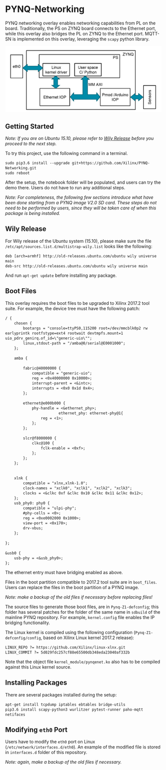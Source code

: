 # PYNQ-Networking
PYNQ networking overlay enables networking capabilities from PL on the board.
Traditionally, the PS on ZYNQ board connects to the Ethernet port, while this 
overlay also bridges the PL on ZYNQ to the Ethernet port. MQTT-SN is 
implemented on this overlay, leveraging the `scapy` python library.

![](./block_diagram.jpg)

## Getting Started
*Note: If you are on Ubuntu 15.10, 
please refer to [Wily Release](#wily-release) before you proceed to the next step.*

To try this project, use the following command in a terminal.

```
sudo pip3.6 install --upgrade git+https://github.com/Xilinx/PYNQ-Networking.git
sudo reboot
```

After the setup, the notebook folder will be populated, and users can try
the demo there. Users do not have to run any additional steps.

*Note: For completeness, the following few sections introduce what have been done
starting from a PYNQ image V2.0 SD card. These steps do not need to be performed
by users, since they will be taken care of when this package is being installed.*

## Wily Release
For Wily release of the Ubuntu system (15.10), please make sure the file
`/etc/apt/sources.list.d/multistrap-wily.list` looks like the following:

```
deb [arch=armhf] http://old-releases.ubuntu.com/ubuntu wily universe main
deb-src http://old-releases.ubuntu.com/ubuntu wily universe main
```

And run `apt-get update` before installing any package.

## Boot Files
This overlay requires the boot files to be upgraded to Xilinx 2017.2 tool 
suite. For example, the device tree must have the following patch:

```
/ {
	chosen {
		bootargs = "console=ttyPS0,115200 root=/dev/mmcblk0p2 rw earlyprintk rootfstype=ext4 rootwait devtmpfs.mount=1 uio_pdrv_genirq.of_id=\"generic-uio\"";
		linux,stdout-path = "/amba@0/serial@E0001000";
	};

	amba {

		fabric@40000000 {
			compatible = "generic-uio";
			reg = <0x40000000 0x10000>;
			interrupt-parent = <&intc>;
			interrupts = <0x0 0x1d 0x4>;
		};

		ethernet@e000b000 {
			phy-handle = <&ethernet_phy>;
                        ethernet_phy: ethernet-phy@1{
				reg = <1>;
			};
		};

		slcr@f8000000 {
			clkc@100 {
				fclk-enable = <0xf>;
			};
		};
	};


	xlnk {
		compatible = "xlnx,xlnk-1.0";
		clock-names = "xclk0", "xclk1", "xclk2", "xclk3";
		clocks = <&clkc 0xf &clkc 0x10 &clkc 0x11 &clkc 0x12>;
	};
	usb_phy0: phy0 {
		compatible = "ulpi-phy";
		#phy-cells = <0>;
		reg = <0xe0002000 0x1000>;
		view-port = <0x170>;
		drv-vbus;
	};
   
};

&usb0 {
	usb-phy = <&usb_phy0>;
};
```
The ethernet entry must have bridging enabled as above.

Files in the boot partition compatible to 2017.2 tool suite are in 
`boot_files`. Users can replace the files in the boot partition of a PYNQ
image.

*Note: make a backup of the old files if necessary before replacing files!*

The source files to generate those boot files, are in 
`Pynq-Z1-defconfig`; 
this folder has several patches for the folder of the same name in `sdbuild`
of the mainline PYNQ repository. For example, `kernel.config` file enables the 
IP bridging functionality.

The Linux kernel is compiled using the following configuration 
(`Pynq-Z1-defconfig/config`, based on Xilinx Linux kernel 2017.2 release):
```
LINUX_REPO ?= https://github.com/Xilinx/linux-xlnx.git
LINUX_COMMIT ?= 5d029fdc257cf88e65500db348eda23040af332b
```
Note that the object file `kernel_module/pynqenet.ko` also has
to be compiled against this Linux kernel source.

## Installing Packages
There are several packages installed during the setup:

```shell
apt-get install tcpdump iptables ebtables bridge-utils
pip3.6 install scapy-python3 wurlitzer pytest-runner paho-mqtt netifaces
```

## Modifying `eth0` Port
Users have to modify the `eth0` port on Linux 
(`/etc/network/interfaces.d/eth0`). An example of the modified file is stored
in `interfaces.d` folder of this repository.

*Note: again, make a backup of the old files if necessary.*
